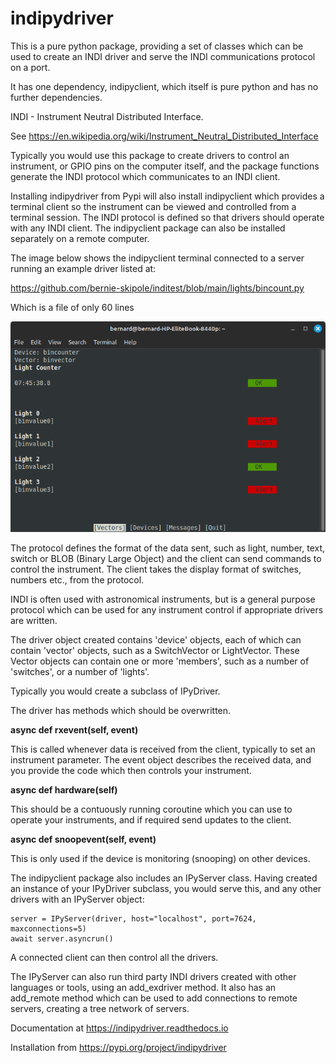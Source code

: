 # indipydriver

This is a pure python package, providing a set of classes which can be used to create an INDI driver and serve the INDI communications protocol on a port.

It has one dependency, indipyclient, which itself is pure python and has no further dependencies.

INDI - Instrument Neutral Distributed Interface.

See https://en.wikipedia.org/wiki/Instrument_Neutral_Distributed_Interface

Typically you would use this package to create drivers to control an instrument, or GPIO pins on the computer itself, and the package functions generate the INDI protocol which communicates to an INDI client.

Installing indipydriver from Pypi will also install indipyclient which provides a terminal client so the instrument can be viewed and controlled from a terminal session. The INDI protocol is defined so that drivers should operate with any INDI client. The indipyclient package can also be installed separately on a remote computer.

The image below shows the indipyclient terminal connected to a server running an example driver listed at:

https://github.com/bernie-skipole/inditest/blob/main/lights/bincount.py

Which is a file of only 60 lines


![Terminal screenshot](https://github.com/bernie-skipole/indipydriver/raw/main/docs/source/usage/images/bincount.png)


The protocol defines the format of the data sent, such as light, number, text, switch or BLOB (Binary Large Object) and the client can send commands to control the instrument.  The client takes the display format of switches, numbers etc., from the protocol.

INDI is often used with astronomical instruments, but is a general purpose protocol which can be used for any instrument control if appropriate drivers are written.

The driver object created contains 'device' objects, each of which can contain 'vector' objects, such as a SwitchVector or LightVector. These Vector objects can contain one or more 'members', such as a number of 'switches', or a number of 'lights'.

Typically you would create a subclass of IPyDriver.

The driver has methods which should be overwritten.

**async def rxevent(self, event)**

This is called whenever data is received from the client, typically to set an instrument parameter. The event object describes the received data, and you provide the code which then controls your instrument.

**async def hardware(self)**

This should be a contuously running coroutine which you can use to operate your instruments, and if required send updates to the client.

**async def snoopevent(self, event)**

This is only used if the device is monitoring (snooping) on other devices.

The indipyclient package also includes an IPyServer class. Having created an instance of your IPyDriver subclass, you would serve this, and any other drivers with an IPyServer object:

    server = IPyServer(driver, host="localhost", port=7624, maxconnections=5)
    await server.asyncrun()

A connected client can then control all the drivers.

The IPyServer can also run third party INDI drivers created with other languages or tools, using an add\_exdriver method. It also has an add\_remote method which can be used to add connections to remote servers, creating a tree network of servers.

Documentation at https://indipydriver.readthedocs.io

Installation from https://pypi.org/project/indipydriver
